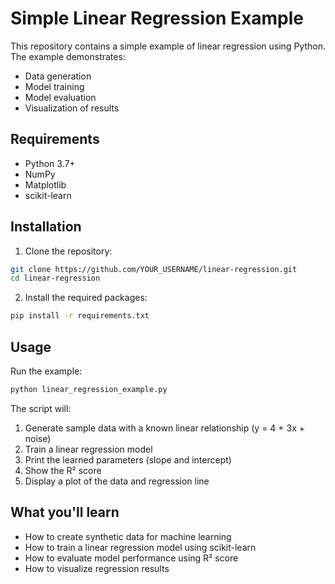 # Simple Linear Regression Example

This repository contains a simple example of linear regression using Python. The example demonstrates:
- Data generation
- Model training
- Model evaluation
- Visualization of results

## Requirements
- Python 3.7+
- NumPy
- Matplotlib
- scikit-learn

## Installation
1. Clone the repository:
```bash
git clone https://github.com/YOUR_USERNAME/linear-regression.git
cd linear-regression
```

2. Install the required packages:
```bash
pip install -r requirements.txt
```

## Usage
Run the example:
```bash
python linear_regression_example.py
```

The script will:
1. Generate sample data with a known linear relationship (y = 4 + 3x + noise)
2. Train a linear regression model
3. Print the learned parameters (slope and intercept)
4. Show the R² score
5. Display a plot of the data and regression line

## What you'll learn
- How to create synthetic data for machine learning
- How to train a linear regression model using scikit-learn
- How to evaluate model performance using R² score
- How to visualize regression results 